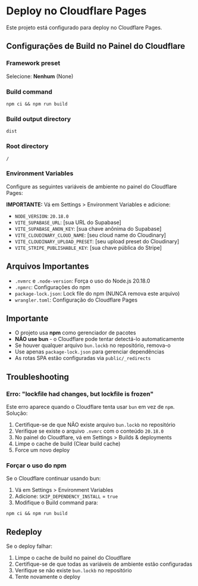 # Deploy no Cloudflare Pages

Este projeto está configurado para deploy no Cloudflare Pages.

## Configurações de Build no Painel do Cloudflare

### Framework preset
Selecione: **Nenhum** (None)

### Build command
```
npm ci && npm run build
```

### Build output directory
```
dist
```

### Root directory
```
/
```

### Environment Variables
Configure as seguintes variáveis de ambiente no painel do Cloudflare Pages:

**IMPORTANTE:** Vá em Settings > Environment Variables e adicione:

- `NODE_VERSION`: `20.18.0`
- `VITE_SUPABASE_URL`: [sua URL do Supabase]
- `VITE_SUPABASE_ANON_KEY`: [sua chave anônima do Supabase]
- `VITE_CLOUDINARY_CLOUD_NAME`: [seu cloud name do Cloudinary]
- `VITE_CLOUDINARY_UPLOAD_PRESET`: [seu upload preset do Cloudinary]
- `VITE_STRIPE_PUBLISHABLE_KEY`: [sua chave pública do Stripe]

## Arquivos Importantes

- `.nvmrc` e `.node-version`: Força o uso do Node.js 20.18.0
- `.npmrc`: Configurações do npm
- `package-lock.json`: Lock file do npm (NUNCA remova este arquivo)
- `wrangler.toml`: Configuração do Cloudflare Pages

## Importante

- O projeto usa **npm** como gerenciador de pacotes
- **NÃO use bun** - o Cloudflare pode tentar detectá-lo automaticamente
- Se houver qualquer arquivo `bun.lockb` no repositório, remova-o
- Use apenas `package-lock.json` para gerenciar dependências
- As rotas SPA estão configuradas via `public/_redirects`

## Troubleshooting

### Erro: "lockfile had changes, but lockfile is frozen"

Este erro aparece quando o Cloudflare tenta usar `bun` em vez de `npm`. Solução:

1. Certifique-se de que NÃO existe arquivo `bun.lockb` no repositório
2. Verifique se existe o arquivo `.nvmrc` com o conteúdo `20.18.0`
3. No painel do Cloudflare, vá em Settings > Builds & deployments
4. Limpe o cache de build (Clear build cache)
5. Force um novo deploy

### Forçar o uso do npm

Se o Cloudflare continuar usando bun:

1. Vá em Settings > Environment Variables
2. Adicione: `SKIP_DEPENDENCY_INSTALL` = `true`
3. Modifique o Build command para:
```
npm ci && npm run build
```

## Redeploy

Se o deploy falhar:

1. Limpe o cache de build no painel do Cloudflare
2. Certifique-se de que todas as variáveis de ambiente estão configuradas
3. Verifique se não existe `bun.lockb` no repositório
4. Tente novamente o deploy
